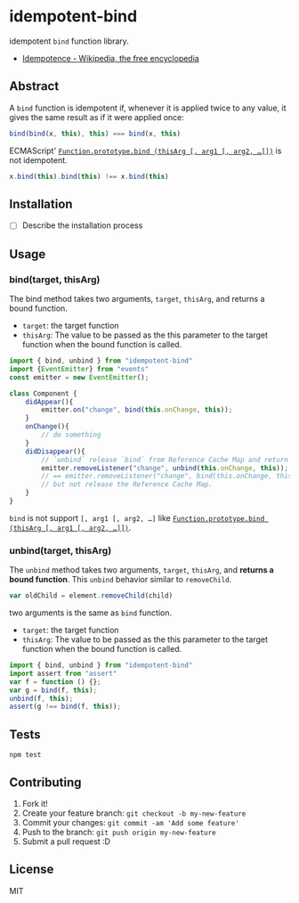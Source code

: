 # idempotent-bind 

idempotent `bind` function library.

- [Idempotence - Wikipedia, the free encyclopedia](http://en.wikipedia.org/wiki/Idempotence "Idempotence - Wikipedia, the free encyclopedia")

## Abstract

A  `bind` function is idempotent if, whenever it is applied twice to any value, it gives the same result as if it were applied once:

```js
bind(bind(x, this), this) === bind(x, this)
```

ECMAScript' [`Function.prototype.bind (thisArg [, arg1 [, arg2, …]])`](http://ecma-international.org/ecma-262/5.1/#sec-15.3.4.5) is not idempotent.

```js
x.bind(this).bind(this) !== x.bind(this)
```

## Installation

- [ ] Describe the installation process

## Usage

### bind(target, thisArg)

The bind method takes two arguments, `target`, `thisArg`, and returns a bound function.

- `target`: the target function
- `thisArg`: The value to be passed as the this parameter to the target function when the bound function is called.

```js
import { bind, unbind } from "idempotent-bind"
import {EventEmitter} from "events"
const emitter = new EventEmitter();

class Component {
	didAppear(){
		emitter.on("change", bind(this.onChange, this));
	}
	onChange(){
		// do something
	}
	didDisappear(){
		// `unbind` release `bind` from Reference Cache Map and return the bound function.
		emitter.removeListener("change", unbind(this.onChange, this));
		// == emitter.removeListener("change", bind(this.onChange, this));
		// but not release the Reference Cache Map.
	}
}
```


`bind` is not support `[, arg1 [, arg2, …]` like [`Function.prototype.bind (thisArg [, arg1 [, arg2, …]])`](http://ecma-international.org/ecma-262/5.1/#sec-15.3.4.5).


### unbind(target, thisArg)

The `unbind` method takes two arguments, `target`, `thisArg`, and **returns a bound function**.
This `unbind` behavior similar to `removeChild`.

```js
var oldChild = element.removeChild(child) 
```

two arguments is the same as `bind` function.

- `target`: the target function
- `thisArg`: The value to be passed as the this parameter to the target function when the bound function is called.

```js
import { bind, unbind } from "idempotent-bind"
import assert from "assert"
var f = function () {};
var g = bind(f, this);
unbind(f, this);
assert(g !== bind(f, this));
```


## Tests

	npm test

## Contributing

1. Fork it!
2. Create your feature branch: `git checkout -b my-new-feature`
3. Commit your changes: `git commit -am 'Add some feature'`
4. Push to the branch: `git push origin my-new-feature`
5. Submit a pull request :D

## License

MIT